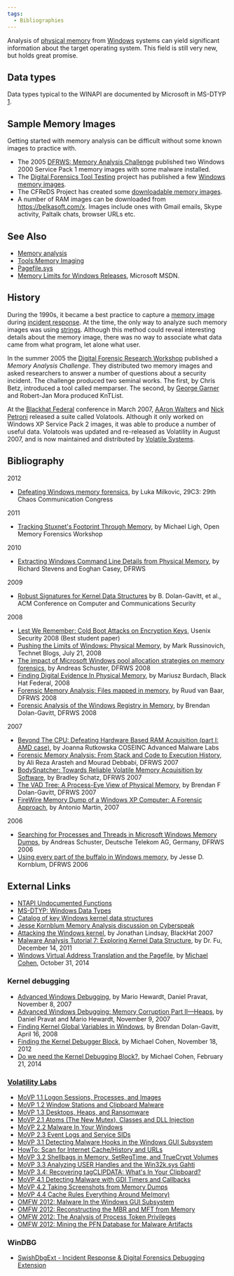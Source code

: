 ```yaml
---
tags:
  - Bibliographies
---
```

Analysis of [physical memory](physical_memory.md) from
[Windows](windows.md) systems can yield significant information
about the target operating system. This field is still very new, but
holds great promise.

## Data types

Data types typical to the WINAPI are documented by Microsoft in MS-DTYP
[1](https://learn.microsoft.com/en-us/openspecs/windows_protocols/ms-dtyp/cca27429-5689-4a16-b2b4-9325d93e4ba2).

## Sample Memory Images

Getting started with memory analysis can be difficult without some known
images to practice with.

* The 2005 [DFRWS: Memory Analysis Challenge](https://github.com/dfrws/dfrws2005-challenge)
  published two Windows 2000 Service Pack 1 memory images with some malware
  installed.
* The [Digital Forensics Tool Testing](https://dftt.sourceforge.net/)
  project has published a few [Windows memory images](https://dftt.sourceforge.net/test13/index.html).
* The CFReDS Project has created some
  [downloadable memory images](https://cfreds.nist.gov/mem/memory-images.rar).
* A number of RAM images can be downloaded from
  <https://belkasoft.com/x>. Images include
  ones with Gmail emails, Skype activity, Paltalk chats, browser URLs
  etc.

## See Also

* [Memory analysis](memory_analysis.md)
* [Tools:Memory Imaging](tools_memory_imaging.md)
* [Pagefile.sys](pagefile.sys.md)
* [Memory Limits for Windows Releases](https://learn.microsoft.com/en-us/windows/win32/memory/memory-limits-for-windows-releases),
  Microsoft MSDN.

## History

During the 1990s, it became a best practice
to capture a [memory image](tools_memory_imaging.md) during
[incident response](incident_response.md). At the time, the only
way to analyze such memory images was using
[strings](strings.md). Although this method could reveal
interesting details about the memory image, there was no way to
associate what data came from what program, let alone what user.

In the summer 2005 the [Digital Forensic Research Workshop](digital_forensic_research_workshop.md)
published a *Memory Analysis Challenge*. They distributed two memory images and
asked researchers to answer a number of questions about a security incident.
The challenge produced two seminal works. The first, by Chris Betz,
introduced a tool called memparser. The second, by [George Garner](george_garner.md)
and Robert-Jan Mora produced KnTList.

At the [Blackhat Federal](blackhat_(conference).md) conference in March 2007,
[AAron Walters](aaron_walters.md) and [Nick Petroni](nick_petroni.md) released
a suite called Volatools. Although it only worked on Windows XP Service Pack 2
images, it was able to produce a number of useful data. Volatools was updated
and re-released as Volatility in August
2007, and is now maintained and distributed by [Volatile Systems](https://www.volatilesystems.com/).

## Bibliography

2012

* [Defeating Windows memory forensics](https://fahrplan.events.ccc.de/congress/2012/Fahrplan/events/5301.en.html),
  by Luka Milkovic, 29C3: 29th Chaos Communication Congress

2011

* [Tracking Stuxnet's Footprint Through Memory](https://prezi.com/goocmfeuiqdf/tracking-stuxnets-footprint-through-memory/),
  by Michael Ligh, Open Memory Forensics Workshop

2010

* [Extracting Windows Command Line Details from Physical Memory](https://www.sciencedirect.com/science/article/pii/S1742287610000356),
  by Richard Stevens and Eoghan Casey, DFRWS

2009

* [Robust Signatures for Kernel Data Structures](https://sites.cc.gatech.edu/~brendan/ccs09_siggen.pdf)
  by B.  Dolan-Gavitt, et al., ACM Conference on Computer and Communications
  Security

2008

* [Lest We Remember: Cold Boot Attacks on Encryption Keys](https://citp.princeton.edu/our-work/memory/),
  Usenix Security 2008 (Best student paper)
* [Pushing the Limits of Windows: Physical Memory](https://learn.microsoft.com/en-us/archive/blogs/markrussinovich/),
  by Mark Russinovich, Technet Blogs, July 21, 2008
* [The impact of Microsoft Windows pool allocation strategies on memory forensics](https://dfrws.org/presentation/the-impact-of-microsoft-windows-pool-allocation-strategies-on-memory-forensics/),
  by Andreas Schuster, DFRWS 2008
* [Finding Digital Evidence In Physical Memory](https://www.blackhat.com/presentations/bh-federal-06/BH-Fed-06-Burdach/bh-fed-06-burdach-up.pdf),
  by Mariusz Burdach, Black Hat Federal, 2008
* [Forensic Memory Analysis: Files mapped in memory](https://dfrws.org/presentation/forensic-memory-analysis-files-mapped-in-memory/),
  by Ruud van Baar, DFRWS 2008
* [Forensic Analysis of the Windows Registry in Memory](https://dfrws.org/presentation/forensic-analysis-of-the-windows-registry-in-memory/),
  by Brendan Dolan-Gavitt, DFRWS 2008

2007

* [Beyond The CPU: Defeating Hardware Based RAM Acquisition (part I: AMD case)](https://www.first.org/conference/2007/papers/rutkowska-joanna-slides.pdf),
  by Joanna Rutkowska COSEINC Advanced Malware Labs
* [Forensic Memory Analysis: From Stack and Code to Execution History](https://www.sciencedirect.com/science/article/pii/S1742287607000485),
  by Ali Reza Arasteh and Mourad Debbabi, DFRWS 2007
* [BodySnatcher: Towards Reliable Volatile Memory Acquisition by Software](https://www.sciencedirect.com/science/article/pii/S1742287607000497),
  by Bradley Schatz, DFRWS 2007
* [The VAD Tree: A Process-Eye View of Physical Memory](https://dfrws.org/sites/default/files/session-files/2007_USA_paper-the_vad_tree_-_a_process-eye_view_of_physical_memory.pdf),
  by Brendan F Dolan-Gavitt, DFRWS 2007
* [FireWire Memory Dump of a Windows XP Computer: A Forensic Approach](http://www.friendsglobal.com/papers/FireWire%20Memory%20Dump%20of%20Windows%20XP.pdf),
  by Antonio Martin, 2007

2006

* [Searching for Processes and Threads in Microsoft Windows Memory Dumps](https://dfrws.org/sites/default/files/session-files/2006_USA_pres-searching_for_processes_and_threads_in_microsoft_windows_memory_dumps.pdf),
  by Andreas Schuster, Deutsche Telekom AG, Germany, DFRWS 2006
* [Using every part of the buffalo in Windows memory](https://www.sciencedirect.com/science/article/abs/pii/S1742287607000047),
  by Jesse D.  Kornblum, DFRWS 2006

## External Links

* [NTAPI Undocumented Functions](http://undocumented.ntinternals.net/)
* [MS-DTYP: Windows Data Types](https://learn.microsoft.com/en-us/openspecs/windows_protocols/ms-dtyp/cca27429-5689-4a16-b2b4-9325d93e4ba2)
* [Catalog of key Windows kernel data structures](http://www.codemachine.com/article_kernelstruct.html)
* [Jesse Kornblum Memory Analysis discussion on Cyberspeak](https://cyberspeak.libsyn.com/index.php?post_id=98104)
* [Attacking the Windows kernel](https://www.blackhat.com/presentations/bh-usa-07/Lindsay/Whitepaper/bh-usa-07-lindsay-WP.pdf),
  by Jonathan Lindsay, BlackHat 2007
* [Malware Analysis Tutorial 7: Exploring Kernel Data Structure](http://fumalwareanalysis.blogspot.com/2011/12/malware-analysis-tutorial-7-exploring.html),
  by Dr. Fu, December 14, 2011
* [Windows Virtual Address Translation and the Pagefile](http://blog.rekall-forensic.com/2014/10/windows-virtual-address-translation-and.html),
  by [Michael Cohen](michael_cohen.md), October 31, 2014

### Kernel debugging

* [Advanced Windows Debugging](http://survey-smiles.com), by
  Mario Hewardt, Daniel Pravat, November 8, 2007
* [Advanced Windows Debugging: Memory Corruption Part II—Heaps](https://www.informit.com/articles/article.aspx?p=1081496), by
  Daniel Pravat and Mario Hewardt, November 9, 2007
* [Finding Kernel Global Variables in Windows](https://moyix.blogspot.com/2008/04/finding-kernel-global-variables-in.html),
  by Brendan Dolan-Gavitt, April 16, 2008
* [Finding the Kernel Debugger Block](http://scudette.blogspot.com/2012/11/finding-kernel-debugger-block.html),
  by Michael Cohen, November 18, 2012
* [Do we need the Kernel Debugging Block?](http://blog.rekall-forensic.com/2014/02/do-we-need-kernel-debugging-block.html),
  by Michael Cohen, February 21, 2014

### [Volatility Labs](https://volatility-labs.blogspot.com/)

* [MoVP 1.1 Logon Sessions, Processes, and Images](https://volatility-labs.blogspot.com/2012/09/movp-11-logon-sessions-processes-and.html)
* [MoVP 1.2 Window Stations and Clipboard Malware](https://volatility-labs.blogspot.com/2012/09/movp-12-window-stations-and-clipboard.html)
* [MoVP 1.3 Desktops, Heaps, and Ransomware](https://volatility-labs.blogspot.com/2012/09/movp-13-desktops-heaps-and-ransomware.html)
* [MoVP 2.1 Atoms (The New Mutex), Classes and DLL Injection](https://volatility-labs.blogspot.com/2012/09/movp-21-atoms-new-mutex-classes-and-dll.html)
* [MoVP 2.2 Malware In Your Windows](https://volatility-labs.blogspot.com/2012/09/movp-22-malware-in-your-windows.html)
* [MoVP 2.3 Event Logs and Service SIDs](https://volatility-labs.blogspot.com/2012/09/movp-23-event-logs-and-service-sids.html)
* [MoVP 3.1 Detecting Malware Hooks in the Windows GUI Subsystem](https://volatility-labs.blogspot.com/2012/09/movp-31-detecting-malware-hooks-in.html)
* [HowTo: Scan for Internet Cache/History and URLs](https://volatility-labs.blogspot.com/2012/09/howto-scan-for-internet-cachehistory.html)
* [MoVP 3.2 Shellbags in Memory, SetRegTime, and TrueCrypt Volumes](https://volatility-labs.blogspot.com/2012/09/movp-32-shellbags-in-memory-setregtime.html)
* [MoVP 3.3 Analyzing USER Handles and the Win32k.sys Gahti](https://volatility-labs.blogspot.com/2012/09/movp-33-analyzing-user-handles-and.html)
* [MoVP 3.4: Recovering tagCLIPDATA: What's In Your Clipboard?](https://volatility-labs.blogspot.com/2012/09/movp-34-recovering-tagclipdata-whats-in.html)
* [MoVP 4.1 Detecting Malware with GDI Timers and Callbacks](https://volatility-labs.blogspot.com/2012/10/movp-41-detecting-malware-with-gdi.html)
* [MoVP 4.2 Taking Screenshots from Memory Dumps](https://volatility-labs.blogspot.com/2012/10/movp-43-taking-screenshots-from-memory.html)
* [MoVP 4.4 Cache Rules Everything Around Me(mory)](https://volatility-labs.blogspot.com/2012/10/movp-44-cache-rules-everything-around.html)
* [OMFW 2012: Malware In the Windows GUI Subsystem](https://volatility-labs.blogspot.com/2012/10/omfw-2012-malware-in-windows-gui.html)
* [OMFW 2012: Reconstructing the MBR and MFT from Memory](https://volatility-labs.blogspot.com/2012/10/omfw-2012-reconstructing-mbr-and-mft.html)
* [OMFW 2012: The Analysis of Process Token Privileges](https://volatility-labs.blogspot.com/2012/10/omfw-2012-analysis-of-process-token.html)
* [OMFW 2012: Mining the PFN Database for Malware Artifacts](https://volatility-labs.blogspot.com/2012/10/omfw-2012-mining-pfn-database-for.html)

### WinDBG

* [SwishDbgExt - Incident Response & Digital Forensics Debugging Extension](https://github.com/comaeio/SwishDbgExt)
